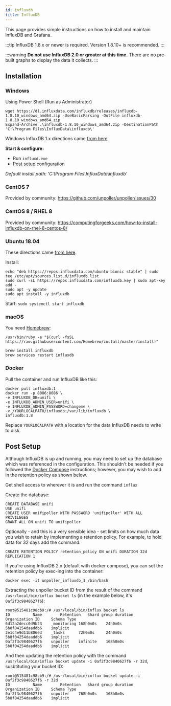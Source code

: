 ```yaml
---
id: influxdb
title: InfluxDB
---
```


This page provides simple instructions on how to install and maintain InfluxDB and Grafana.

:::tip
InfluxDB 1.8.x or newer is required. Version 1.8.10+ is recommended.
:::

:::warning
**Do not use InfluxDB 2.0 or greater at this time.**
There are no pre-built graphs to display the data it collects.
:::

## Installation

### Windows

Using Power Shell (Run as Administrator)
```shell
wget https://dl.influxdata.com/influxdb/releases/influxdb-1.8.10_windows_amd64.zip -UseBasicParsing -OutFile influxdb-1.8.10_windows_amd64.zip
Expand-Archive .\influxdb-1.8.10_windows_amd64.zip -DestinationPath 'C:\Program Files\InfluxData\influxdb\'
```
Windows InfluxDB 1.x directions came [from here](https://portal.influxdata.com/downloads/)

**Start & configure:**
- Run `influxd.exe`
- [Post setup](influxdb.md#post-setup) configuration

*Default install path: 'C:\Program Files\InfluxData\influxdb\'*


### CentOS 7

Provided by community: https://github.com/unpoller/unpoller/issues/30

### CentOS 8 / RHEL 8

Provided by community: https://computingforgeeks.com/how-to-install-influxdb-on-rhel-8-centos-8/

### Ubuntu 18.04

These directions came [from here](https://github.com/unpoller/unpoller/issues/26).

Install:

```shell
echo "deb https://repos.influxdata.com/ubuntu bionic stable" | sudo tee /etc/apt/sources.list.d/influxdb.list
sudo curl -sL https://repos.influxdata.com/influxdb.key | sudo apt-key add -
sudo apt -y update
sudo apt install -y influxdb
```

Start: `sudo systemctl start influxdb`

### macOS

You need [Homebrew](https://brew.sh):

```shell
/usr/bin/ruby -e "$(curl -fsSL https://raw.githubusercontent.com/Homebrew/install/master/install)"
```
```shell
brew install influxdb
brew services restart influxdb
```

### Docker

Pull the container and run InfluxDB like this:

```shell
docker pull influxdb:1
docker run -p 8086:8086 \
-e INFLUXDB_DB=unifi \
-e INFLUXDB_ADMIN_USER=unifi \
-e INFLUXDB_ADMIN_PASSWORD=changeme \
-v /YOURLOCALPATH/influxdb:/var/lib/influxdb \
influxdb:1.8
```

Replace `YOURLOCALPATH` with a location for the data InfluxDB needs to write to disk.

## Post Setup

Although InfluxDB is up and running, you may need to set up the database which was referenced in the configuration.
This shouldn't be needed if you followed the [Docker Compose](../install/dockercompose) instructions;
however, you may wish to add in the retention policy as shown below.

Get shell access to wherever it is and run the command `influx`

Create the database:

```none
CREATE DATABASE unifi
USE unifi
CREATE USER unifipoller WITH PASSWORD 'unifipoller' WITH ALL PRIVILEGES
GRANT ALL ON unifi TO unifipoller
```

Optionally - and this is a very sensible idea - set limits on how much data you wish to retain
by implementing a retention policy. For example, to hold data for 32 days add the command:

```none
CREATE RETENTION POLICY retention_policy ON unifi DURATION 32d REPLICATION 1
```

If you're using InfluxDB 2.x (default with docker compose), you can set the retention policy by exec-ing into the container:

```none
docker exec -it unpoller_influxdb_1 /bin/bash
```

Extracting the unpoller bucket ID from the result of the command `/usr/local/bin/influx bucket ls` (in the example below, it's `0af2f3c9840627f6`):

```none
root@515481c98cb9:/# /usr/local/bin/influx bucket ls
ID			Name		Retention	Shard group duration	Organization ID		Schema Type
6d12a2decc0d9b23	_monitoring	168h0m0s	24h0m0s			5b8f04254daaddb6	implicit
2e1c4e9d11b806e3	_tasks		72h0m0s		24h0m0s			5b8f04254daaddb6	implicit
0af2f3c9840627f6	unpoller	infinite	168h0m0s		5b8f04254daaddb6	implicit
```

And then updating the retention policy with the command `/usr/local/bin/influx bucket update -i 0af2f3c9840627f6 -r 32d`, susbtituting your bucket ID:

```none
root@515481c98cb9:/# /usr/local/bin/influx bucket update -i 0af2f3c9840627f6 -r 32d
ID			Name		Retention	Shard group duration	Organization ID		Schema Type
0af2f3c9840627f6	unpoller	768h0m0s	168h0m0s		5b8f04254daaddb6	implicit
```

